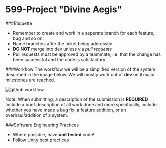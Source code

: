 599-Project "Divine Aegis"
===========

###Etiquette
- Remember to create and work in a seperate branch for each feature, bug and so on.
- Name branches after the ticket being addressed.
- **DO NOT** merge into dev unless via *pull requests*
- Pull requests must be approved by a teammate, i.e. that the change has been successful and the code is satisfactory.


###Workflow
The workflow we will be a simplified version of the system described in the image below. We will mostly work out of **dev** until major milestones are reached.

![github workflow](http://1.bp.blogspot.com/-ct9MmWf5gJk/U2Pe9V8A5GI/AAAAAAAAAT0/0Y-XvAb9RB8/s1600/gitflow-orig-diagram.png)

Note: When submitting, a description of the submission is **REQUIRED**
Include a brief description of all work done and more specifically, include whether you have made a bug fix, a feature addition, or an overhaul/addition of a system.

###Software Engineering Practices
- Where possible, have **unit tested** code!
- Follow [Unity best practices](http://devmag.org.za/2012/07/12/50-tips-for-working-with-unity-best-practices/)
